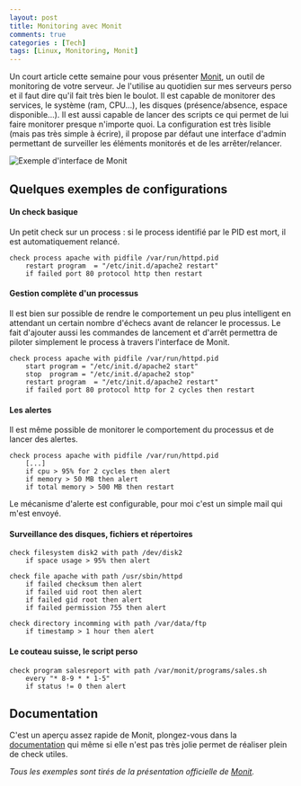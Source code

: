 ```yaml
---
layout: post
title: Monitoring avec Monit
comments: true
categories : [Tech]
tags: [Linux, Monitoring, Monit]
---
```


Un court article cette semaine pour vous présenter [Monit], un outil de monitoring de votre serveur.
Je l'utilise au quotidien sur mes serveurs perso et il faut dire qu'il fait très bien le boulot.
Il est capable de monitorer des services, le système (ram, CPU...), les disques (présence/absence, espace disponible...).
Il est aussi capable de lancer des scripts ce qui permet de lui faire monitorer presque n'importe quoi.
La configuration est très lisible (mais pas très simple à écrire), 
il propose par défaut une interface d'admin permettant de surveiller les éléments monitorés et de les arrêter/relancer.

![Exemple d'interface de Monit](http://mmonit.com/monit/reveal.js/img/webui.png)

Quelques exemples de configurations
-----------------------------------

#### Un check basique

Un petit check sur un process : si le process identifié par le PID est mort, il est automatiquement relancé.

<pre><code>check process apache with pidfile /var/run/httpd.pid
    restart program  = "/etc/init.d/apache2 restart"
    if failed port 80 protocol http then restart</code></pre>
 
#### Gestion complète d'un processus

Il est bien sur possible de rendre le comportement un peu plus intelligent en attendant un certain nombre d'échecs avant de relancer le processus.
Le fait d'ajouter aussi les commandes de lancement et d'arrêt permettra de piloter simplement le process à travers l'interface de Monit.  
 
<pre><code>check process apache with pidfile /var/run/httpd.pid
    start program = "/etc/init.d/apache2 start"
    stop  program = "/etc/init.d/apache2 stop"
    restart program  = "/etc/init.d/apache2 restart"
    if failed port 80 protocol http for 2 cycles then restart</code></pre>
                 
#### Les alertes                 
                 
Il est même possible de monitorer le comportement du processus et de lancer des alertes.

<pre><code>check process apache with pidfile /var/run/httpd.pid
    [...]
    if cpu > 95% for 2 cycles then alert
    if memory > 50 MB then alert
    if total memory > 500 MB then restart</code></pre>
                 
Le mécanisme d'alerte est configurable, pour moi c'est un simple mail qui m'est envoyé.

#### Surveillance des disques, fichiers et répertoires

<pre><code>check filesystem disk2 with path /dev/disk2
    if space usage > 95% then alert
                 
check file apache with path /usr/sbin/httpd
    if failed checksum then alert 
    if failed uid root then alert
    if failed gid root then alert
    if failed permission 755 then alert
    
check directory incomming with path /var/data/ftp
    if timestamp > 1 hour then alert</code></pre>   
     

#### Le couteau suisse, le script perso

<pre><code>check program salesreport with path /var/monit/programs/sales.sh
    every "* 8-9 * * 1-5"
    if status != 0 then alert</code></pre>
        
        
Documentation
-------------
    
C'est un aperçu assez rapide de Monit, plongez-vous dans la [documentation][Monit-doc] 
qui même si elle n'est pas très jolie permet de réaliser plein de check utiles.
    
    
*Tous les exemples sont tirés de la présentation officielle de [Monit].*
 
 
 
 
 
[Monit]: http://mmonit.com/monit "Site officiel de Monit"
[Monit-doc]: http://mmonit.com/monit/documentation/monit.html "La documentation"